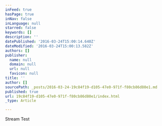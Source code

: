 ```yaml
---
inFeed: true
hasPage: true
inNav: false
inLanguage: null
starred: false
keywords: []
description: ''
datePublished: '2016-03-24T15:00:14.640Z'
dateModified: '2016-03-24T15:00:13.582Z'
authors: []
publisher:
  name: null
  domain: null
  url: null
  favicon: null
title: ''
author: []
sourcePath: _posts/2016-03-24-19c84f19-d105-47e0-971f-f80cb86d80e1.md
published: true
url: 19c84f19-d105-47e0-971f-f80cb86d80e1/index.html
_type: Article

---
```

Stream Test